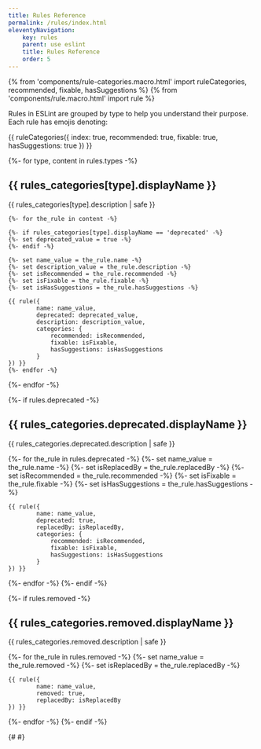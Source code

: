 ```yaml
---
title: Rules Reference
permalink: /rules/index.html
eleventyNavigation:
    key: rules
    parent: use eslint
    title: Rules Reference
    order: 5
---
```


{% from 'components/rule-categories.macro.html' import ruleCategories, recommended, fixable, hasSuggestions %}
{% from 'components/rule.macro.html' import rule %}

Rules in ESLint are grouped by type to help you understand their purpose. Each rule has emojis denoting:

{{ ruleCategories({
        index: true,
        recommended: true,
        fixable: true,
        hasSuggestions: true
}) }}

{%- for type, content in rules.types -%}

<h2 id="{{ rules_categories[type].displayName | slugify }}"> {{ rules_categories[type].displayName }} </h2>

{{ rules_categories[type].description | safe }}

    {%- for the_rule in content -%}

    {%- if rules_categories[type].displayName == 'deprecated' -%}
    {%- set deprecated_value = true -%}
    {%- endif -%}

    {%- set name_value = the_rule.name -%}
    {%- set description_value = the_rule.description -%}
    {%- set isRecommended = the_rule.recommended -%}
    {%- set isFixable = the_rule.fixable -%}
    {%- set isHasSuggestions = the_rule.hasSuggestions -%}

    {{ rule({
            name: name_value,
            deprecated: deprecated_value,
            description: description_value,
            categories: {
                recommended: isRecommended,
                fixable: isFixable,
                hasSuggestions: isHasSuggestions
            }
    }) }}
    {%- endfor -%}
{%- endfor -%}

{%- if rules.deprecated -%}

<h2 id="{{ rules_categories.deprecated.displayName | slugify }}">{{ rules_categories.deprecated.displayName }}</h2>

{{ rules_categories.deprecated.description | safe }}

{%- for the_rule in rules.deprecated -%}
    {%- set name_value = the_rule.name -%}
    {%- set isReplacedBy = the_rule.replacedBy -%}
    {%- set isRecommended = the_rule.recommended -%}
    {%- set isFixable = the_rule.fixable -%}
    {%- set isHasSuggestions = the_rule.hasSuggestions -%}

    {{ rule({
            name: name_value,
            deprecated: true,
            replacedBy: isReplacedBy,
            categories: {
                recommended: isRecommended,
                fixable: isFixable,
                hasSuggestions: isHasSuggestions
            }
    }) }}
{%- endfor -%}
{%- endif -%}

{%- if rules.removed -%}

<h2 id="{{ rules_categories.removed.displayName | slugify }}">{{ rules_categories.removed.displayName }}</h2>

{{ rules_categories.removed.description | safe }}

{%- for the_rule in rules.removed -%}
    {%- set name_value = the_rule.removed -%}
    {%- set isReplacedBy = the_rule.replacedBy -%}

    {{ rule({
            name: name_value,
            removed: true,
            replacedBy: isReplacedBy
    }) }}
{%- endfor -%}
{%- endif -%}

{# <!-- markdownlint-disable-file MD046 --> #}

